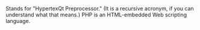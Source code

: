  Stands for "HypertexQt Preprocessor." (It is a recursive acronym, if you can understand what that means.) PHP is an HTML-embedded Web scripting language. 